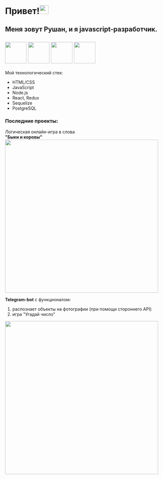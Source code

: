 # Привет!<img src="https://samafricaonline.com/sam_pay/public/assets/images/wave.gif" width="29px"/>


## Меня зовут Рушан, и я javascript-разработчик.

## <img src="https://camo.githubusercontent.com/de49ce9fd10620a131b27da1cf5214b1e245fe17282d97038b7743eeb62dc77a/68747470733a2f2f63646e322e69636f6e66696e6465722e636f6d2f646174612f69636f6e732f64657369676e65722d736b696c6c732f3132382f636f64652d70726f6772616d6d696e672d6a6176617363726970742d736f6674776172652d646576656c6f702d636f6d6d616e642d6c616e67756167652d3235362e706e67" width="70px"/> <img src="https://camo.githubusercontent.com/5cab1c0ac53609339cf559425a1d222f7e129f1383ee253d88dfa1b999a2e3ac/68747470733a2f2f68617a656c636173742e636f6d2f77702d636f6e74656e742f75706c6f6164732f323032312f31322f6e6f6465322e706e67" width="70px"/> <img src="https://camo.githubusercontent.com/af352be21a8d829d2b6b4e4c5d1a9070438b01750bfe9d5b05de2b88f6c9665e/68747470733a2f2f63646e2e706978616261792e636f6d2f70686f746f2f323031372f30382f30352f31312f31362f6c6f676f2d323538323734385f313238302e706e67" width="70px"/> <img src="https://camo.githubusercontent.com/755896aca332249411465e8144b9578e4e19c9ed31990eb186f3ebfe682cac4d/68747470733a2f2f75706c6f61642e77696b696d656469612e6f72672f77696b6970656469612f636f6d6d6f6e732f7468756d622f372f37302f44657669636f6e2d637373332d706c61696e2e7376672f3132303070782d44657669636f6e2d637373332d706c61696e2e7376672e706e67" width="70px"/>

Мой технологический стек:
* HTML/CSS
* JavaScript
* Node.js
* React, Redux
* Sequelize
* PostgreSQL

### Последние проекты:

Логическая онлайн-игра в слова <br>
**"Быки и коровы"**<br>
<img src="https://user-images.githubusercontent.com/95147567/158383588-935ed7b7-f7a1-4670-9c07-dffe8cdcec58.gif" width="500px"/>

**Telegram-bot** с функционалом:<br>
1. распознает объекты на фотографии (при помощи стороннего API)
2. игра "Угадай число"
<img src="https://user-images.githubusercontent.com/95147567/158379394-a77728db-e21c-49db-a03b-7134131b3bf9.gif" width="500px"/>
